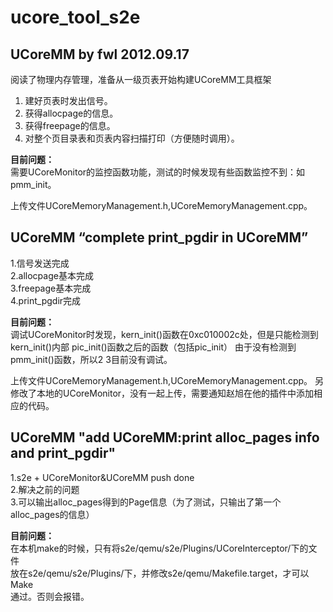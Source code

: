 ucore_tool_s2e
==============
UCoreMM by fwl 2012.09.17
-------------------------
阅读了物理内存管理，准备从一级页表开始构建UCoreMM工具框架<br>
1. 建好页表时发出信号。<br>
2. 获得allocpage的信息。<br>
3. 获得freepage的信息。<br>
4. 对整个页目录表和页表内容扫描打印（方便随时调用）。<br>

**目前问题：**<br>
需要UCoreMonitor的监控函数功能，测试的时候发现有些函数监控不到：如pmm_init。<br>

上传文件UCoreMemoryManagement.h,UCoreMemoryManagement.cpp。

UCoreMM “complete print_pgdir in UCoreMM”
-------------------------
1.信号发送完成 <br>
2.allocpage基本完成 <br>
3.freepage基本完成 <br>
4.print_pgdir完成 <br>

**目前问题：** <br>
调试UCoreMonitor时发现，kern_init()函数在0xc010002c处，但是只能检测到kern_init()内部 pic_init()函数之后的函数（包括pic_init）
由于没有检测到pmm_init()函数，所以2 3目前没有调试。

上传文件UCoreMemoryManagement.h,UCoreMemoryManagement.cpp。
另修改了本地的UCoreMonitor，没有一起上传，需要通知赵旭在他的插件中添加相应的代码。

UCoreMM "add UCoreMM:print alloc_pages info and print_pgdir"
-------------------------
1.s2e + UCoreMonitor&UCoreMM push done <br>
2.解决之前的问题 <br>
3.可以输出alloc_pages得到的Page信息（为了测试，只输出了第一个alloc_pages的信息） <br>

**目前问题：**  <br>
在本机make的时候，只有将s2e/qemu/s2e/Plugins/UCoreInterceptor/下的文件 <br>
放在s2e/qemu/s2e/Plugins/下，并修改s2e/qemu/Makefile.target，才可以Make <br>
通过。否则会报错。